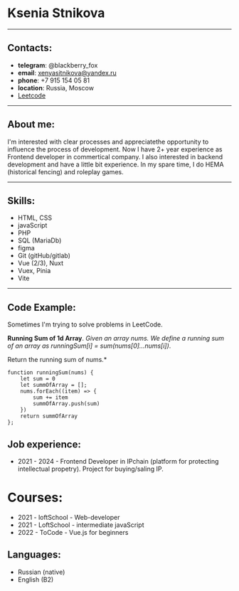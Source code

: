 # Ksenia Stnikova   
___
## Contacts:

* **telegram**: @blackberry_fox
* **email**: xenyasitnikova@yandex.ru
* **phone**: +7 915 154 05 81
* **location**: Russia, Moscow
* [Leetcode](https://leetcode.com/u/redvoiceful/) 
___

## About me:

I'm interested with clear processes and appreciatethe opportunity to influence the process of development. Now I have 2+ year experience as Frontend developer in commertical company. I also interested in backend development and have a little bit experience. In my spare time, I do HEMA (historical fencing) and roleplay games.

___

## Skills:

* HTML, CSS
* javaScript
* PHP
* SQL (MariaDb)
* figma
* Git (gitHub/gitlab)
* Vue (2/3), Nuxt
* Vuex, Pinia
* Vite

___

## Code Example:

Sometimes I'm trying to solve problems in LeetCode. 

**Running Sum of 1d Array**. *Given an array nums. We define a running sum of an array as runningSum[i] = sum(nums[0]…nums[i])*.

Return the running sum of nums.*

```
function runningSum(nums) {
    let sum = 0
    let summOfArray = [];
    nums.forEach((item) => {
        sum += item
        summOfArray.push(sum)
    })
    return summOfArray
};
```

## Job experience:

* 2021 - 2024 - Frontend Developer in IPchain (platform for protecting intellectual propetry). Project for buying/saling IP. 


# Courses:

* 2021 - loftSchool - Web-developer
* 2021 - LoftSchool - intermediate javaScript
* 2022 - ToCode - Vue.js for beginners

## Languages:

* Russian (native)
* English (B2)